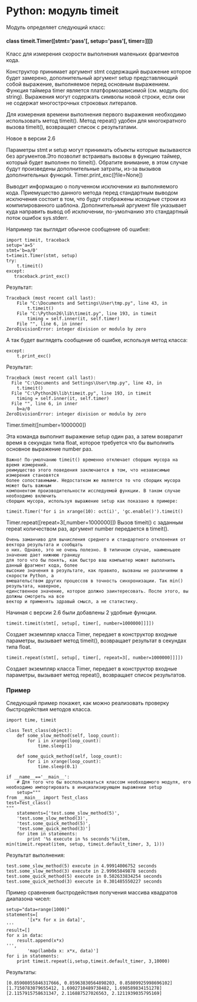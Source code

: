 # Python: модуль timeit

Модуль определяет следующий класс:

#### class timeit.Timer([stmt='pass'[, setup='pass'[, timer=]]])
Класс для измерения скорости выполнения маленьких фрагментов кода. 

Конструктор принимает аргумент stmt содержащий выражение которое будет замерено, дополнительный аргумент setup представляющий собой выражение, выполняемое перед основным выражением. Функция таймера timer является платформозависимой (см. модуль doc string). Выражения могут содержать символы новой строки, если они не содержат многострочных строковых литералов. 

Для измерения времени выполнения первого выражения необходимо использовать метод timeit(). Метод repeat() удобен для многократного вызова timeit(), возвращает список с результатами. 

Новое в версии 2.6 

Параметры stmt и setup могут принимать объекты которые вызываются без аргументов.Это позволит встраивать вызовы в функцию таймер, который будет выполнен по timeit(). Обратите внимание, в этом случае будут произведены дополнительные затраты, из-за вызывов дополнительных функций.
Timer.print_exc([file=None])

Выводит информацию о полученном исключении из выполняемого кода. Приемущество данного метода перед стандартным выводом исключения состоит в том, что будут отображены исходные строки из компилированного шаблона. Дополнительный аргумент file указывает куда направить вывод об исключении, по-умолчанию это стандартный поток ошибок sys.stderr. 

Например так выглядит обычное сообщение об ошибке:

    import timeit, traceback 
    setup='a=5' 
    stmt='b=a/0' 
    t=timeit.Timer(stmt, setup) 
    try: 
        t.timeit() 
    except: 
       traceback.print_exc()

Результат:

    Traceback (most recent call last): 
        File "C:\Documents and Settings\User\tmp.py", line 43, in 
            t.timeit() 
        File "C:\Python26\lib\timeit.py", line 193, in timeit 
            timing = self.inner(it, self.timer) 
        File "", line 6, in inner 
    ZeroDivisionError: integer division or modulo by zero
    
А так будет выглядеть сообщение об ошибке, используя метод класса:

    except: 
        t.print_exc()
        
Результат:

    Traceback (most recent call last): 
      File "C:\Documents and Settings\User\tmp.py", line 43, in 
        t.timeit() 
      File "C:\Python26\lib\timeit.py", line 193, in timeit 
        timing = self.inner(it, self.timer) 
      File "", line 6, in inner 
        b=a/0 
    ZeroDivisionError: integer division or modulo by zero
    
Timer.timeit([number=1000000])

Эта команда выполнит выражение setup один раз, а затем возвратит время в секундах типа float, которое требуется что бы выполнить основное выражение number раз.

    Важно! По-умолчанию timeit() временно отключает сборщик мусора на время измерений. 
    реимущество этого поведения заключается в том, что независимые измерения становятся 
    более сопоставимыми. Недостатком же является то что сборщик мусора может быть важным 
    компонентом производительности исследуемой функции. В таком случае необходимо включить 
    сборщик мусора, используя выражение setup как показано в примере:
    
    timeit.Timer('for i in xrange(10): oct(i)', 'gc.enable()').timeit()
    

Timer.repeat([repeat=3[,number=1000000]])
Вызов timeit() c заданным repeat количеством раз, аргумент number передается в timeit().

    Очень заманчиво для вычисления среднего и стандартного отклонения от вектора результата и сообщать 
    о них. Однако, это не очень полезно. В типичном случае, наименьшее значение дает нижнюю границу 
    для того что бы понять, как быстро ваш компьютер может выполнить данный фрагмент кода, более 
    высокие значения в результате, как правило, вызваны не различиями в скорости Python, а 
    вмешательством других процессов в точность синхронизации. Так min() результата, наверное, 
    единственное значение, которое должно заинтересовать. После этого, вы должны смотреть на все 
    вектор и применять здравый смысл, а не статистику.
    
Начиная с версии 2.6 были добавлены 2 удобные функции.

    timeit.timeit(stmt[, setup[, timer[, number=1000000]]]])

Создает экземпляр класса Timer, передает в конструктор входные параметры, вызывает метод timeit(), возвращает результат в секундах типа float.

    timeit.repeat(stmt[, setup[, timer[, repeat=3[, number=1000000]]]])

Создает экземпляр класса Timer, передает в конструктор входные параметры, вызывает метод repeat(), возвращает список результатов.


### Пример

Следующий пример покажет, как можно реализовать проверку быстродействия методов класса.

    import time, timeit 
    
    class Test_class(object): 
        def some_slow_method(self, loop_count): 
            for i in xrange(loop_count): 
                time.sleep(1) 
    
        def some_quick_method(self, loop_count): 
            for i in xrange(loop_count): 
                time.sleep(0.1) 
    
    if __name__=='__main__': 
        # Для того что бы воспользоваться классом необходимого модуля, его необходимо импортировать в инициализирующем выражении setup 
        setup=""" 
    from __main__ import Test_class 
    test=Test_class() 
    """ 
        statements=['test.some_slow_method(5)', 
        'test.some_slow_method(3)', 
        'test.some_quick_method(5)', 
        'test.some_quick_method(3)'] 
        for item in statements: 
            print '%s execute in %s seconds'%(item, min(timeit.repeat(item, setup, timeit.default_timer, 3, 1)))
            
Результат выполнения:

    test.some_slow_method(5) execute in 4.99914006752 seconds 
    test.some_slow_method(3) execute in 2.99965849878 seconds 
    test.some_quick_method(5) execute in 0.502633834254 seconds 
    test.some_quick_method(3) execute in 0.301485550227 seconds
    
Пример сравнения быстродействия получения массива квадратов диапазона чисел:

    setup="data=range(1000)" 
    statements=[ 
            '[x*x for x in data]', 
    ''' 
    result=[] 
    for x in data: 
        result.append(x*x) 
    ''', 
            'map(lambda x: x*x, data)'] 
    for i in statements: 
        print timeit.repeat(i,setup,timeit.default_timer, 3,10000)
        
Результаты:

    [0.85908055846317666, 0.85963830564898203, 0.85809925998696102] 
    [1.7150783079655412, 1.6902710489738482, 1.698589834151278] 
    [2.1157915758631347, 2.116887527026563, 2.1211939035795169]
